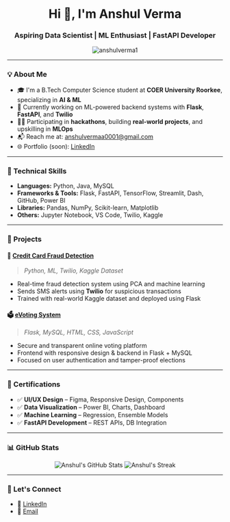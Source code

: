 <h1 align="center">Hi 👋, I'm Anshul Verma</h1>
<h3 align="center">Aspiring Data Scientist | ML Enthusiast | FastAPI Developer</h3>

<p align="center">
  <img src="https://komarev.com/ghpvc/?username=anshulverma1&label=Profile%20views&color=0e75b6&style=flat" alt="anshulverma1" />
</p>

---

### 💡 About Me

- 🎓 I'm a B.Tech Computer Science student at **COER University Roorkee**, specializing in **AI & ML**  
- 🔭 Currently working on ML-powered backend systems with **Flask**, **FastAPI**, and **Twilio**
- 👨‍💻 Participating in **hackathons**, building **real-world projects**, and upskilling in **MLOps**
- 📬 Reach me at: [anshulvermaa0001@gmail.com](mailto:anshulvermaa0001@gmail.com)
- 🌐 Portfolio (soon): [LinkedIn](https://linkedin.com/in/anshulverma1)

---

### 🧠 Technical Skills

- **Languages:** Python, Java, MySQL  
- **Frameworks & Tools:** Flask, FastAPI, TensorFlow, Streamlit, Dash, GitHub, Power BI  
- **Libraries:** Pandas, NumPy, Scikit-learn, Matplotlib  
- **Others:** Jupyter Notebook, VS Code, Twilio, Kaggle  

---

### 💼 Projects

#### 🔐 [Credit Card Fraud Detection](#)
> *Python, ML, Twilio, Kaggle Dataset*  
- Real-time fraud detection system using PCA and machine learning  
- Sends SMS alerts using **Twilio** for suspicious transactions  
- Trained with real-world Kaggle dataset and deployed using Flask  

#### 🗳️ [eVoting System](#)
> *Flask, MySQL, HTML, CSS, JavaScript*  
- Secure and transparent online voting platform  
- Frontend with responsive design & backend in Flask + MySQL  
- Focused on user authentication and tamper-proof elections

---

### 📜 Certifications

- ✅ **UI/UX Design** – Figma, Responsive Design, Components  
- ✅ **Data Visualization** – Power BI, Charts, Dashboard  
- ✅ **Machine Learning** – Regression, Ensemble Models  
- ✅ **FastAPI Development** – REST APIs, DB Integration

---

### 📊 GitHub Stats

<p align="center">
  <img src="https://github-readme-stats.vercel.app/api?username=anshulverma1&show_icons=true&theme=radical" alt="Anshul's GitHub Stats" />
  <img src="https://github-readme-streak-stats.herokuapp.com/?user=anshulverma1&theme=radical" alt="Anshul's Streak" />
</p>

---

### 🚀 Let's Connect

- 💼 [LinkedIn](https://linkedin.com/in/anshulverma1)
- 📧 [Email](mailto:anshulvermaa0001@gmail.com)
